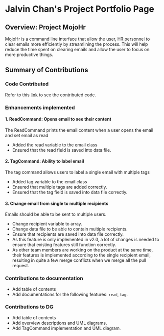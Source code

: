 # Jalvin Chan's Project Portfolio Page

## Overview: Project MojoHr
MojoHr is a command line interface that allow the user, HR personnel to clear
emails more efficiently by streamlining the process.
This will help reduce the time spent on clearing emails and allow the user to focus on more productive things.

## Summary of Contributions

### Code Contributed
Refer to this [link](https://nus-cs2113-ay2021s2.github.io/tp-dashboard/?search=jalvinchan&sort=groupTitle&sortWithin=title&since=&timeframe=commit&mergegroup=&groupSelect=groupByRepos&breakdown=false)
to see the contributed code.

### Enhancements implemented
#### 1. ReadCommand: Opens email to see their content
The ReadCommand prints the email content when a user opens the email and set email as read
* Added the read variable to the email class
* Ensured that the read field is saved into data file.

#### 2. TagCommand: Ability to label email
The tag command allows users to label a single email with multiple tags
* Added tag variable to the email class
* Ensured that multiple tags are added correctly.
* Ensured that the tag field is saved into data file correctly.

#### 3. Change email from single to multiple recipients
Emails should be able to be sent to multiple users.
* Change recipient variable to array.
* Change data file to be able to contain multiple recipients.
* Ensure that recipients are saved into data file correctly.
* As this feature is only implemented in v2.0, a lot of changes is needed to ensure that existing 
  features still function correctly.
* As other team members are working on the product at the same time, their features is implemented
  according to the single recipient email, resulting in quite a few merge conflicts when we merge 
  all the pull request.


### Contributions to documentation
* Add table of contents
* Add documentations for the following features: `read`, `tag`.

### Contributions to DG
* Add table of contents
* Add overview descriptions and UML diagrams.
* Add TagCommand implementation and UML diagram.
